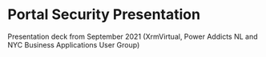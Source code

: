 # Portal Security Presentation
Presentation deck from September 2021 (XrmVirtual, Power Addicts NL and NYC Business Applications User Group)
